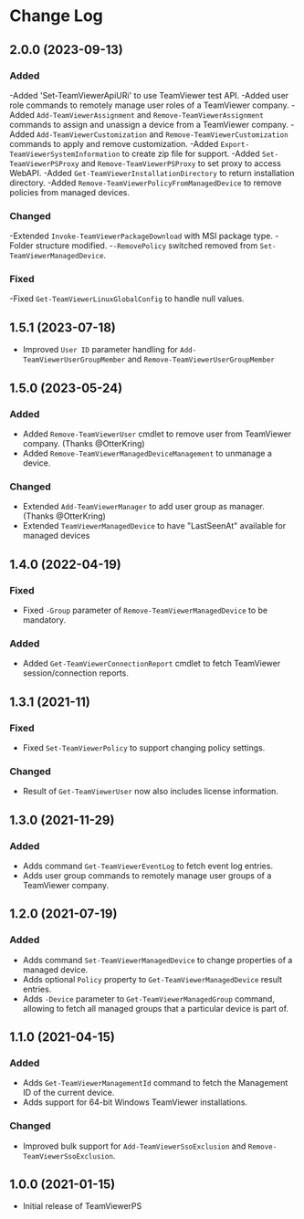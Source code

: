 # Change Log

## 2.0.0 (2023-09-13)

### Added

  -Added 'Set-TeamViewerApiURi' to use TeamViewer test API.
  -Added user role commands to remotely manage user roles of a TeamViewer company.
  -Added `Add-TeamViewerAssignment` and `Remove-TeamViewerAssignment` commands to assign and unassign a device from a TeamViewer company.
  -Added `Add-TeamViewerCustomization` and `Remove-TeamViewerCustomization` commands to apply and remove customization.
  -Added `Export-TeamViewerSystemInformation` to create zip file for support.
  -Added `Set-TeamViewerPSProxy` and `Remove-TeamViewerPSProxy` to set proxy to access WebAPI.
  -Added `Get-TeamViewerInstallationDirectory` to return installation directory.
  -Added `Remove-TeamViewerPolicyFromManagedDevice` to remove policies from managed devices.
  
### Changed
  
  -Extended `Invoke-TeamViewerPackageDownload` with MSI package type.
  -Folder structure modified.
  -`-RemovePolicy` switched removed from `Set-TeamViewerManagedDevice`.

### Fixed
  
  -Fixed `Get-TeamViewerLinuxGlobalConfig` to handle null values.
  
## 1.5.1 (2023-07-18)

- Improved `User ID` parameter handling for `Add-TeamViewerUserGroupMember` and `Remove-TeamViewerUserGroupMember`

## 1.5.0 (2023-05-24)

### Added

- Added `Remove-TeamViewerUser` cmdlet to remove user from TeamViewer company. (Thanks @OtterKring)
- Added `Remove-TeamViewerManagedDeviceManagement` to unmanage a device.

### Changed

- Extended `Add-TeamViewerManager` to add user group as manager. (Thanks @OtterKring)
- Extended `TeamViewerManagedDevice` to have "LastSeenAt" available for managed devices

## 1.4.0 (2022-04-19)

### Fixed

- Fixed `-Group` parameter of `Remove-TeamViewerManagedDevice` to be mandatory.

### Added

- Added `Get-TeamViewerConnectionReport` cmdlet to fetch TeamViewer session/connection reports.

## 1.3.1 (2021-11)

### Fixed

- Fixed `Set-TeamViewerPolicy` to support changing policy settings.

### Changed

- Result of `Get-TeamViewerUser` now also includes license information.

## 1.3.0 (2021-11-29)

### Added

- Adds command `Get-TeamViewerEventLog` to fetch event log entries.
- Adds user group commands to remotely manage user groups of a TeamViewer company.

## 1.2.0 (2021-07-19)

### Added

- Adds command `Set-TeamViewerManagedDevice` to change properties of a managed device.
- Adds optional `Policy` property to `Get-TeamViewerManagedDevice` result entries.
- Adds `-Device` parameter to `Get-TeamViewerManagedGroup` command, allowing to
  fetch all managed groups that a particular device is part of.

## 1.1.0 (2021-04-15)

### Added

- Adds `Get-TeamViewerManagementId` command to fetch the Management ID of the current device.
- Adds support for 64-bit Windows TeamViewer installations.

### Changed

- Improved bulk support for `Add-TeamViewerSsoExclusion` and `Remove-TeamViewerSsoExclusion`.

## 1.0.0 (2021-01-15)

- Initial release of TeamViewerPS
